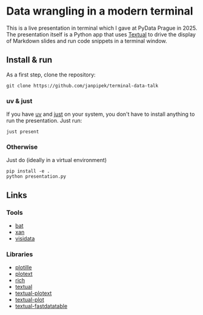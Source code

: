 # Data wrangling in a modern terminal

This is a live presentation in terminal which I gave at PyData Prague in 2025.
The presentation itself is a Python app that uses [Textual](https://textual.textualize.io/) to drive the display
of Markdown slides and run code snippets in a terminal window.

## Install & run

As a first step, clone the repository:

```shell
git clone https://github.com/janpipek/terminal-data-talk
```

### uv & just

If you have [uv](https://docs.astral.sh/uv/) and [just](https://github.com/casey/just) on your system, you don't have to install anything to run the presentation.
Just run:

```shell
just present
```

### Otherwise

Just do (ideally in a virtual environment)

```shell
pip install -e .
python presentation.py
```

## Links

### Tools

- [bat](https://github.com/sharkdp/bat)
- [xan](https://github.com/medialab/xan)
- [visidata](https://www.visidata.org/)

### Libraries

- [plotille](https://github.com/tammoippen/plotille)
- [plotext](https://github.com/piccolomo/plotext)
- [rich](https://github.com/Textualize/rich)
- [textual](https://textual.textualize.io/)
- [textual-plotext](https://github.com/Textualize/textual-plotext)
- [textual-plot](https://github.com/davidfokkema/textual-plot)
- [textual-fastdatatable](https://github.com/tconbeer/textual-fastdatatable)
